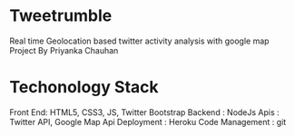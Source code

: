 Tweetrumble
===========

Real time Geolocation based twitter activity analysis with google map
Project By Priyanka Chauhan

Techonology Stack
=================

Front End: HTML5, CSS3, JS, Twitter Bootstrap
Backend : NodeJs
Apis : Twitter API, Google Map Api
Deployment : Heroku
Code Management : git 
